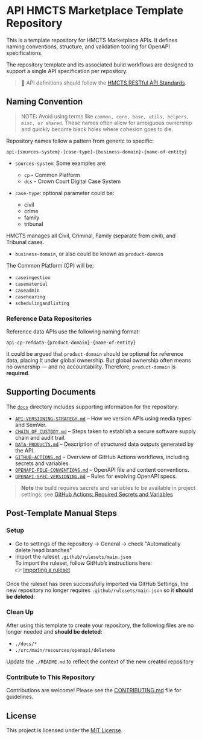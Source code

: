 # API HMCTS Marketplace Template Repository

This is a template repository for HMCTS Marketplace APIs. It defines naming conventions, structure, and validation tooling for OpenAPI specifications.

The repository template and its associated build workflows are designed to support a single API specification per repository.

> 🔗 API definitions should follow the [HMCTS RESTful API Standards](https://hmcts.github.io/restful-api-standards/).

## Naming Convention

> NOTE: Avoid using terms like `common, core, base, utils, helpers, misc, or shared`.
> These names often allow for ambiguous ownership and quickly become black holes where cohesion goes to die.

Repository names follow a pattern from generic to specific:

```
api-{sources-system}-[case-type]-{business-domain}-{name-of-entity}
```
* `sources-system`: 
Some examples are:
  * `cp` - Common Platform
  * `dcs` - Crown Court Digital Case System
    
* `case-type`: optional parameter could be:

  * civil 
  * crime 
  * family 
  * tribunal

HMCTS manages all Civil, Criminal, Family (separate from civil), and Tribunal cases.

* `business-domain`, or also could be known as `product-domain`

The Common Platform (CP) will be:
  * `caseingestion`
  * `casematerial`
  * `caseadmin`
  * `casehearing`
  * `schedulingandlisting`

### Reference Data Repositories

Reference data APIs use the following naming format:

```
api-cp-refdata-{product-domain}-{name-of-entity}
```
It could be argued that `product-domain` should be optional for reference data, placing it under global ownership. But global ownership often means no ownership — and no accountability. Therefore, `product-domain` is **required**.

## Supporting Documents

The [`docs`](./docs) directory includes supporting information for the repository:

- [`API-VERSIONING-STRATEGY.md`](./docs/API-VERSIONING-STRATEGY.md) – How we version APIs using media types and SemVer.
- [`CHAIN_OF_CUSTODY.md`](./docs/CHAIN_OF_CUSTODY.md) – Steps taken to establish a secure software supply chain and audit trail.
- [`DATA-PRODUCTS.md`](./docs/DATA-PRODUCTS.md) – Description of structured data outputs generated by the API.
- [`GITHUB-ACTIONS.md`](./docs/GITHUB-ACTIONS.md) – Overview of GitHub Actions workflows, including secrets and variables.
- [`OPENAPI-FILE-CONVENTIONS.md`](./docs/OPENAPI-FILE-CONVENTIONS.md) – OpenAPI file and content conventions.
- [`OPENAPI-SPEC-VERSIONING.md`](./docs/OPENAPI-SPEC-VERSIONING.md) – Rules for evolving OpenAPI specs.
  
> **Note** the build requires secrets and variables to be available in project settings; see [GitHub Actions: Required Secrets and Variables](./docs/GITHUB-ACTIONS.md)

## Post-Template Manual Steps

### Setup

* Go to settings of the repository -> General -> check "Automatically delete head branches"
* Import the ruleset `.github/rulesets/main.json`  
  To import the ruleset, follow GitHub’s instructions here:  
  👉 [Importing a ruleset](https://docs.github.com/en/repositories/configuring-branches-and-merges-in-your-repository/managing-rulesets/managing-rulesets-for-a-repository#importing-a-ruleset)
  
Once the ruleset has been successfully imported via GitHub Settings, the new repository no longer requires `.github/rulesets/main.json` so it **should be deleted**:

### Clean Up

After using this template to create your repository, the following files are no longer needed and **should be deleted**:

- `./docs/*`
- `./src/main/resources/openapi/deleteme`

Update the `./README.md` to reflect the context of the new created repository

### Contribute to This Repository

Contributions are welcome! Please see the [CONTRIBUTING.md](.github/CONTRIBUTING.md) file for guidelines.

## License

This project is licensed under the [MIT License](LICENSE).
